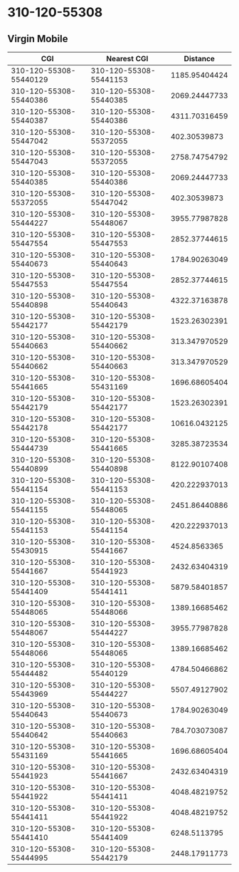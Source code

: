 # 310-120-55308
## Virgin Mobile


| CGI | Nearest CGI | Distance |
|-----|-------------|----------|
| 310-120-55308-55440129 | 310-120-55308-55441153 | 1185.95404424 |
| 310-120-55308-55440386 | 310-120-55308-55440385 | 2069.24447733 |
| 310-120-55308-55440387 | 310-120-55308-55440386 | 4311.70316459 |
| 310-120-55308-55447042 | 310-120-55308-55372055 | 402.30539873 |
| 310-120-55308-55447043 | 310-120-55308-55372055 | 2758.74754792 |
| 310-120-55308-55440385 | 310-120-55308-55440386 | 2069.24447733 |
| 310-120-55308-55372055 | 310-120-55308-55447042 | 402.30539873 |
| 310-120-55308-55444227 | 310-120-55308-55448067 | 3955.77987828 |
| 310-120-55308-55447554 | 310-120-55308-55447553 | 2852.37744615 |
| 310-120-55308-55440673 | 310-120-55308-55440643 | 1784.90263049 |
| 310-120-55308-55447553 | 310-120-55308-55447554 | 2852.37744615 |
| 310-120-55308-55440898 | 310-120-55308-55440643 | 4322.37163878 |
| 310-120-55308-55442177 | 310-120-55308-55442179 | 1523.26302391 |
| 310-120-55308-55440663 | 310-120-55308-55440662 | 313.347970529 |
| 310-120-55308-55440662 | 310-120-55308-55440663 | 313.347970529 |
| 310-120-55308-55441665 | 310-120-55308-55431169 | 1696.68605404 |
| 310-120-55308-55442179 | 310-120-55308-55442177 | 1523.26302391 |
| 310-120-55308-55442178 | 310-120-55308-55442177 | 10616.0432125 |
| 310-120-55308-55444739 | 310-120-55308-55441665 | 3285.38723534 |
| 310-120-55308-55440899 | 310-120-55308-55440898 | 8122.90107408 |
| 310-120-55308-55441154 | 310-120-55308-55441153 | 420.222937013 |
| 310-120-55308-55441155 | 310-120-55308-55448065 | 2451.86440886 |
| 310-120-55308-55441153 | 310-120-55308-55441154 | 420.222937013 |
| 310-120-55308-55430915 | 310-120-55308-55441667 | 4524.8563365 |
| 310-120-55308-55441667 | 310-120-55308-55441923 | 2432.63404319 |
| 310-120-55308-55441409 | 310-120-55308-55441411 | 5879.58401857 |
| 310-120-55308-55448065 | 310-120-55308-55448066 | 1389.16685462 |
| 310-120-55308-55448067 | 310-120-55308-55444227 | 3955.77987828 |
| 310-120-55308-55448066 | 310-120-55308-55448065 | 1389.16685462 |
| 310-120-55308-55444482 | 310-120-55308-55440129 | 4784.50466862 |
| 310-120-55308-55443969 | 310-120-55308-55444227 | 5507.49127902 |
| 310-120-55308-55440643 | 310-120-55308-55440673 | 1784.90263049 |
| 310-120-55308-55440642 | 310-120-55308-55440663 | 784.703073087 |
| 310-120-55308-55431169 | 310-120-55308-55441665 | 1696.68605404 |
| 310-120-55308-55441923 | 310-120-55308-55441667 | 2432.63404319 |
| 310-120-55308-55441922 | 310-120-55308-55441411 | 4048.48219752 |
| 310-120-55308-55441411 | 310-120-55308-55441922 | 4048.48219752 |
| 310-120-55308-55441410 | 310-120-55308-55441409 | 6248.5113795 |
| 310-120-55308-55444995 | 310-120-55308-55442179 | 2448.17911773 |

